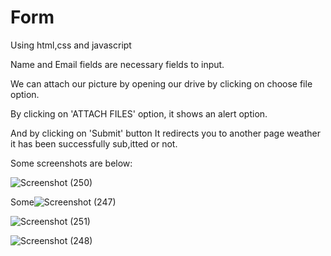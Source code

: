 # Form
Using html,css and javascript

Name and Email fields are necessary fields to input.

We can attach our picture by opening our drive by clicking on choose file option.

By clicking on 'ATTACH FILES' option, it shows an alert option.

And by clicking on 'Submit' button It redirects you to another page weather it has been successfully sub,itted or not.

Some screenshots are below:

![Screenshot (250)](https://user-images.githubusercontent.com/56023007/131217208-97b02508-48ff-4165-a5ac-a322b1f3d0ce.png)

Some![Screenshot (247)](https://user-images.githubusercontent.com/56023007/131217042-8d6d25dc-b3c3-4cc0-b03c-e56285087418.png)

![Screenshot (251)](https://user-images.githubusercontent.com/56023007/131217100-1752c8b3-bbbf-4a8b-ab6d-baaacad5bd5f.png)

![Screenshot (248)](https://user-images.githubusercontent.com/56023007/131217025-a5131c19-6209-4bb9-ac35-dbf4fe21d219.png)

